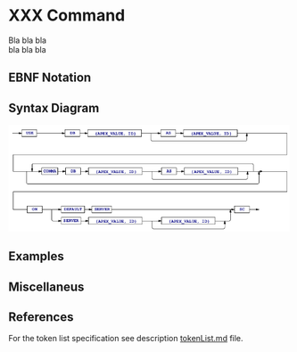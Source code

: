 # XXX Command

Bla bla bla  
bla bla bla


## EBNF Notation


## Syntax Diagram
![UseDb Command Syntax!](/languageSpecification/assets/rules/useDb.png "USE DB Syntax Diagram") 


## Examples


## Miscellaneus


## References
For the token list specification see description [tokenList.md](/languageSpecification/tokenList.md) file.

